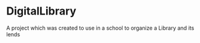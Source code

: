 # DigitalLibrary
A project which was created to use in a school to organize a Library and its lends 
